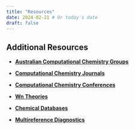 ```yaml
---
title: "Resources"
date: 2024-02-21 # Or today's date
draft: false
---
```


## Additional Resources

*   **[Australian Computational Chemistry Groups](/resources/aust_comp_chem/)**
*   **[Computational Chemistry Journals](/resources/comp_chem_journals/)**
*   **[Computational Chemistry Conferences](/resources/comp_chem_conf/)**
*   **[Wn Theories](/resources/wn_theory/)**

*   **[Chemical Databases](/resources/chem_data_bases/)**
*   **[Multireference Diagnostics](/resources/multiref_diag/)**



